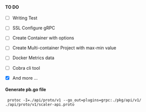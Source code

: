 
#### TO DO
- [ ] Writing Test
- [ ] SSL Configure gRPC
- [ ] Create Container with options
- [ ] Create Multi-container Project with max-min value
- [ ] Docker Metrics data
- [ ] Cobra cli tool
- [x] And more ...



#### Generate pb.go file
     protoc -I=./api/proto/v1 --go_out=plugins=grpc:./pkg/api/v1/ ./api/proto/v1/scaler-api.proto
